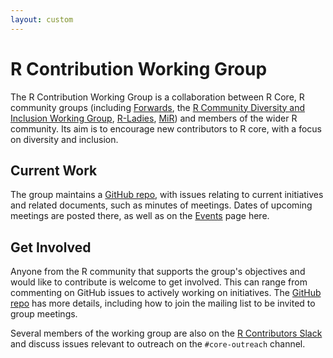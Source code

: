 ```yaml
---
layout: custom
---
```


# R Contribution Working Group

The R Contribution Working Group is a collaboration between R Core, R community groups (including [Forwards](https://forwards.github.io/), the [R Community Diversity and Inclusion Working Group](https://github.com/RConsortium/RCDI-WG/tree/master), [R-Ladies](https://rladies.org/), [MiR](https://mircommunity.com/)) and members of the wider R community. Its aim is to encourage new contributors to R core, with a focus on diversity and inclusion.

## Current Work

The group maintains a [GitHub repo](https://github.com/r-devel/rcontribution), with issues relating to current initiatives and related documents, such as minutes of meetings. Dates of upcoming meetings are posted there, as well as on the [Events](events) page here.

## Get Involved

Anyone from the R community that supports the group's objectives and would like to contribute is welcome to get involved. This can range from commenting on GitHub issues to actively working on initiatives. The [GitHub repo](https://github.com/r-devel/rcontribution) has more details, including how to join the mailing list to be invited to group meetings.

Several members of the working group are also on the [R Contributors Slack](slack) and discuss issues relevant to outreach on the `#core-outreach` channel.
